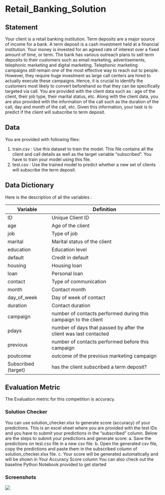 # Retail_Banking_Solution
## Statement
Your client is a retail banking institution. Term deposits are a major source
of income for a bank.
A term deposit is a cash investment held at a financial institution. Your
money is invested for an agreed rate of interest over a fixed amount of
time, or term.
The bank has various outreach plans to sell term deposits to their
customers such as email marketing, advertisements, telephonic marketing
and digital marketing.
Telephonic marketing campaigns still remain one of the most effective way
to reach out to people. However, they require huge investment as large call
centers are hired to actually execute these campaigns. Hence, it is crucial
to identify the customers most likely to convert beforehand so that they can
be specifically targeted via call.
You are provided with the client data such as : age of the client, their job
type, their marital status, etc. Along with the client data, you are also
provided with the information of the call such as the duration of the call, day
and month of the call, etc. Given this information, your task is to predict if
the client will subscribe to term deposit.

## Data
You are provided with following files:
1. train.csv : Use this dataset to train the model. This file contains all the
client and call details as well as the target variable “subscribed”. You have
to train your model using this file.
2. test.csv : Use the trained model to predict whether a new set of clients
will subscribe the term deposit.

## Data Dictionary
Here is the description of all the variables :

|  Variable |  Definition    |
| ------------ | ----------------- |
| ID | Unique Client ID  |
|age | Age of the client |
|job | Type of job       |
|marital | Marital status of the client|
|education | Education level |
|default |Credit in default|
|housing |Housing loan|
|loan |Personal loan|
|contact|Type of communication|
|month|Contact month|
|day_of_week| Day of week of contact|
|duration |Contact duration|
|campaign| number of contacts performed during this campaign to the client|
|pdays| number of days that passed by after the client was last contacted|
|previous| number of contacts performed before this campaign|
|poutcome| outcome of the previous marketing campaign|
|Subscribed (target)| has the client subscribed a term deposit?|


## Evaluation Metric
The Evaluation metric for this competition is accuracy.
### Solution Checker
You can use solution_checker.xlsx to generate score (accuracy) of your
predictions.
This is an excel sheet where you are provided with the test IDs and you
have to submit your predictions in the “subscribed” column. Below are the
steps to submit your predictions and generate score:
a. Save the predictions on test.csv file in a new csv file.
b. Open the generated csv file, copy the predictions and paste them in the
subscribed column of solution_checker.xlsx file.
c. Your score will be generated automatically and will be shown in Your
Accuracy Score column
You can also check out the baseline Python Notebook provided to get
started


### Screenshots
![](SC.png)
